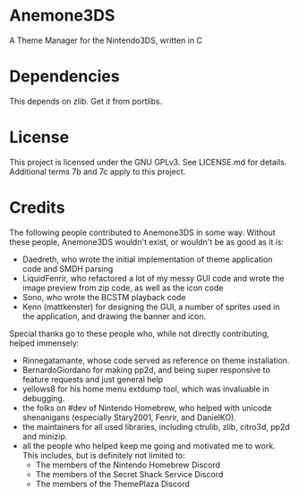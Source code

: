 # Anemone3DS
A Theme Manager for the Nintendo3DS, written in C

# Dependencies
This depends on zlib. Get it from portlibs.

# License
This project is licensed under the GNU GPLv3. See LICENSE.md for details. Additional terms 7b and 7c apply to this project.

# Credits

The following people contributed to Anemone3DS in some way. Without these people, Anemone3DS wouldn't exist, or wouldn't be as good as it is:
 * Daedreth, who wrote the initial implementation of theme application code and SMDH parsing
 * LiquidFenrir, who refactored a lot of my messy GUI code and wrote the image preview from zip code, as well as the icon code
 * Sono, who wrote the BCSTM playback code
 * Kenn (mattkenster) for designing the GUI, a number of sprites used in the application, and drawing the banner and icon.

Special thanks go to these people who, while not directly contributing, helped immensely:
 * Rinnegatamante, whose code served as reference on theme installation.
 * BernardoGiordano for making pp2d, and being super responsive to feature requests and just general help
 * yellows8 for his home menu extdump tool, which was invaluable in debugging.
 * the folks on #dev of Nintendo Homebrew, who helped with unicode shenanigans (especially Stary2001, Fenrir, and DanielKO).
 * the maintainers for all used libraries, including ctrulib, zlib, citro3d, pp2d and minizip.
 * all the people who helped keep me going and motivated me to work. This includes, but is definitely not limited to:
   * The members of the Nintendo Homebrew Discord
   * The members of the Secret Shack Service Discord
   * The members of the ThemePlaza Discord
